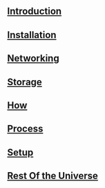 ## [Introduction](./docker/intro)
## [Installation](./docker/install)
## [Networking](./docker/networking)
## [Storage](./docker/storage)
## [How](./docker/how)
## [Process](./docker/process)
## [Setup](./docker/setup)
## [Rest Of the Universe](./docker/rou)

